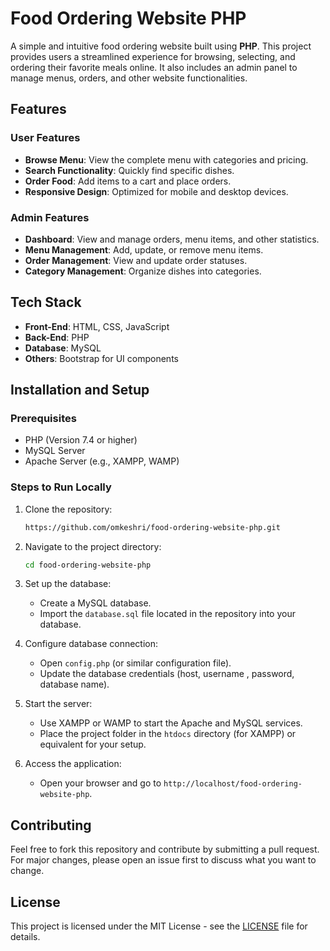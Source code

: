 # Food Ordering Website PHP

A simple and intuitive food ordering website built using **PHP**. This project provides users a streamlined experience for browsing, selecting, and ordering their favorite meals online. It also includes an admin panel to manage menus, orders, and other website functionalities.

## Features

### User Features
- **Browse Menu**: View the complete menu with categories and pricing.
- **Search Functionality**: Quickly find specific dishes.
- **Order Food**: Add items to a cart and place orders.
- **Responsive Design**: Optimized for mobile and desktop devices.

### Admin Features
- **Dashboard**: View and manage orders, menu items, and other statistics.
- **Menu Management**: Add, update, or remove menu items.
- **Order Management**: View and update order statuses.
- **Category Management**: Organize dishes into categories.

## Tech Stack
- **Front-End**: HTML, CSS, JavaScript
- **Back-End**: PHP
- **Database**: MySQL
- **Others**: Bootstrap for UI components

## Installation and Setup

### Prerequisites
- PHP (Version 7.4 or higher)
- MySQL Server
- Apache Server (e.g., XAMPP, WAMP)

### Steps to Run Locally
1. Clone the repository:
    ```bash
    https://github.com/omkeshri/food-ordering-website-php.git
    ```

2. Navigate to the project directory:
   ```bash
   cd food-ordering-website-php
   ````

3. Set up the database:
   - Create a MySQL database.
   - Import the `database.sql` file located in the repository into your database.

4. Configure database connection:
   - Open `config.php` (or similar configuration file).
   - Update the database credentials (host, username , password, database name).

5. Start the server:
   - Use XAMPP or WAMP to start the Apache and MySQL services.
   - Place the project folder in the `htdocs` directory (for XAMPP) or equivalent for your setup.

6. Access the application:
   - Open your browser and go to `http://localhost/food-ordering-website-php`.
  
## Contributing

Feel free to fork this repository and contribute by submitting a pull request. For major changes, please open an issue first to discuss what you want to change.

## License

This project is licensed under the MIT License - see the [LICENSE](LICENSE) file for details.
